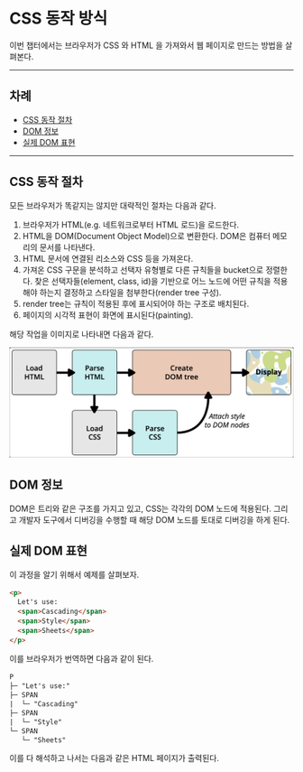 # CSS 동작 방식

이번 챕터에서는 브라우저가 CSS 와 HTML 을 가져와서 웹 페이지로 만드는 방법을 살펴본다.

---
## 차례
  - [CSS 동작 절차](#css-동작-절차)
  - [DOM 정보](#dom-정보)
  - [실제 DOM 표현](#실제-dom-표현)
---

## CSS 동작 절차

모든 브라우저가 똑같지는 않지만 대략적인 절차는 다음과 같다.

1. 브라우저가 HTML(e.g. 네트워크로부터 HTML 로드)을 로드한다.
2. HTML을 DOM(Document Object Model)으로 변환한다. DOM은 컴퓨터 메모리의 문서를 나타낸다.
3. HTML 문서에 연결된 리소스와 CSS 등을 가져온다.
4. 가져온 CSS 구문을 분석하고 선택자 유형별로 다른 규칙들을 bucket으로 정렬한다. 찾은 선택자들(element, class, id)을 기반으로 어느 노드에 어떤 규칙을 적용해야 하는지 결정하고 스타일을 첨부한다(render tree 구성).
5. render tree는 규칙이 적용된 후에 표시되어야 하는 구조로 배치된다.
6. 페이지의 시각적 표현이 화면에 표시된다(painting).

해당 작업을 이미지로 나타내면 다음과 같다.

![rendering](images/rendering.png)

## DOM 정보

DOM은 트리와 같은 구조를 가지고 있고, CSS는 각각의 DOM 노드에 적용된다. 그리고 개발자 도구에서 디버깅을 수행할 때 해당 DOM 노드를 토대로 디버깅을 하게 된다.

## 실제 DOM 표현

이 과정을 알기 위해서 예제를 살펴보자.

``` html
<p>
  Let's use:
  <span>Cascading</span>
  <span>Style</span>
  <span>Sheets</span>
</p>
```

이를 브라우저가 번역하면 다음과 같이 된다.

```
P
├─ "Let's use:"
├─ SPAN
|  └─ "Cascading"
├─ SPAN
|  └─ "Style"
└─ SPAN
   └─ "Sheets"
```

이를 다 해석하고 나서는 다음과 같은 HTML 페이지가 출력된다.
